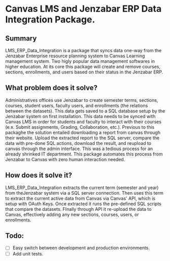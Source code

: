 # Canvas LMS and Jenzabar ERP Data Integration Package.

## Summary
LMS_ERP_Data_Integration is a package that syncs data one-way from the Jenzabar Enterprise resource planning system to Canvas Learning management system. Two higly popular data management softwares in higher education. At its core this package will create and remove courses, sections, enrollments, and users based on their status in the Jenzabar ERP.

## What problem does it solve?
Administratives offices use Jenzabar to create semester terms, sections, courses, student users, faculty users, and enrollments (the relations between the datasets). This data gets saved to a SQL database setup by the Jenzabar system on first installation. This data needs to be synced with Canvas LMS in order for students and faculty to interact with their courses (e.x. Submit assignments, Grading, Collaboration, etc.). Previous to this packaghe the solution entailed downloading a report from canvas through their website. Upload the extracted report to the SQL server, compare the data with pre-done SQL actions, download the result, and reupload to canvas through the admin interface. This was a tedious process for an already shrinked IT department. This package automates this process from Jenzabar to Canvas with zero human interaction needed.

## How does it solve it?
LMS_ERP_Data_Integration extracts the current term (semester and year) from theJenzabar system via a SQL server connection. Then uses this term to extract the current active data from Canvas via Canvas' API, which is setup with OAuth Keys. Once extracted it runs the pre-defined SQL scripts that compare the datasets. FInally through API it re-upload the data to Canvas, effectively adding any new sections, courses, users, or enrollments. 

## Todo:
- [ ] Easy switch between development and production environments.
- [ ] Add unit tests.